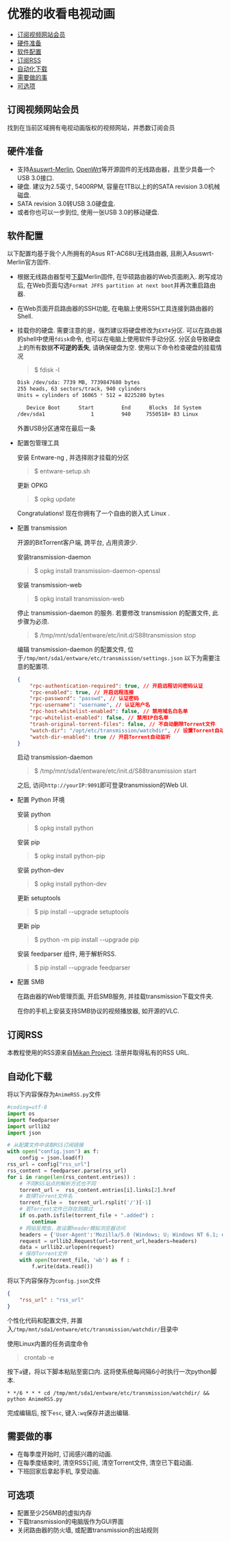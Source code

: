 # 优雅的收看电视动画

* [订阅视频网站会员](#订阅视频网站会员)
* [硬件准备](#硬件准备)
* [软件配置](#软件配置)
* [订阅RSS](#订阅RSS)
* [自动化下载](#自动化下载)
* [需要做的事](#需要做的事)
* [可选项](#可选项)

## 订阅视频网站会员

找到在当前区域拥有电视动画版权的视频网站，并悉数订阅会员

## 硬件准备

* 支持[Asuswrt-Merlin](https://www.asuswrt-merlin.net/), [OpenWrt](https://openwrt.org/)等开源固件的无线路由器，且至少具备一个USB 3.0接口.
* 硬盘. 建议为2.5英寸, 5400RPM, 容量在1TB以上的的SATA revision 3.0机械磁盘.
* SATA revision 3.0转USB 3.0硬盘盒.
* 或者你也可以一步到位, 使用一张USB 3.0的移动硬盘.

## 软件配置

以下配置均基于我个人所拥有的Asus RT-AC68U无线路由器, 且刷入Asuswrt-Merlin官方固件.

* 根据无线路由器型号[下载](https://www.asuswrt-merlin.net/download)Merlin固件, 在华硕路由器的Web页面刷入. 刷写成功后, 在Web页面勾选`Format JFFS partition at next boot`并再次重启路由器.
* 在Web页面开启路由器的SSH功能, 在电脑上使用SSH工具连接到路由器的Shell.
* 挂载你的硬盘. 需要注意的是，强烈建议将硬盘修改为`EXT4`分区. 可以在路由器的shell中使用`fdisk`命令, 也可以在电脑上使用软件手动分区. 分区会导致硬盘上的所有数据**不可逆的丢失**, 请确保硬盘为空. 使用以下命令检查硬盘的挂载情况
  
    > $ fdisk -l

    ```bash
    Disk /dev/sda: 7739 MB, 7739847680 bytes
    255 heads, 63 sectors/track, 940 cylinders
    Units = cylinders of 16065 * 512 = 8225280 bytes

       Device Boot      Start         End      Blocks  Id System
    /dev/sda1               1         940     7550518+ 83 Linux

    ```

    外置USB分区通常在最后一条

* 配置包管理工具

    安装 Entware-ng , 并选择刚才挂载的分区
  
    > $ entware-setup.sh

    更新 OPKG

    > $ opkg update

    Congratulations! 现在你拥有了一个自由的嵌入式 Linux .

* 配置 transmission

    开源的BitTorrent客户端, 跨平台, 占用资源少.
  
    安装transmission-daemon

    > $ opkg install transmission-daemon-openssl

    安装 transmission-web

    > $ opkg install transmission-web

    停止 transmission-daemon 的服务. 若要修改 transmission 的配置文件, 此步骤为必须.

    > $ /tmp/mnt/sda1/entware/etc/init.d/S88transmission stop

    编辑 transmission-daemon 的配置文件, 位于`/tmp/mnt/sda1/entware/etc/transmission/settings.json` 以下为需要注意的配置项.

    ```json
    {
        "rpc-authentication-required": true, // 开启远程访问密码认证
        "rpc-enabled": true, // 开启远程连接
        "rpc-password": "passwd", // 认证密码
        "rpc-username": "username", // 认证用户名
        "rpc-host-whitelist-enabled": false, // 禁用域名白名单
        "rpc-whitelist-enabled": false, // 禁用IP白名单
        "trash-original-torrent-files": false, // 不自动删除Torrent文件
        "watch-dir": "/opt/etc/transmission/watchdir", // 设置Torrent自动监听目录
        "watch-dir-enabled": true // 开启Torrent自动监听
    }
    ```

    启动 transmission-daemon

    > $ /tmp/mnt/sda1/entware/etc/init.d/S88transmission start

    之后, 访问`http://yourIP:9091`即可登录transmission的Web UI.

* 配置 Python 环境

    安装 python

    > $ opkg install python

    安装 pip

    > $ opkg install python-pip

    安装 python-dev

    > $ opkg install python-dev

    更新 setuptools

    > $ pip install --upgrade setuptools

    更新 pip

    > $ python -m pip install --upgrade pip

    安装 feedparser 组件, 用于解析RSS.

    > $ pip install --upgrade feedparser

* 配置 SMB
  
    在路由器的Web管理页面, 开启SMB服务, 并挂载transmission下载文件夹.

    在你的手机上安装支持SMB协议的视频播放器, 如开源的VLC.

## 订阅RSS

本教程使用的RSS源来自[Mikan Project](https://mikanani.me/). 注册并取得私有的RSS URL.

## 自动化下载

将以下内容保存为`AnimeRSS.py`文件

```python
#coding=utf-8
import os
import feedparser
import urllib2
import json

# 从配置文件中读取RSS订阅链接
with open("config.json") as f:
    config = json.load(f)
rss_url = config["rss_url"]  
rss_content = feedparser.parse(rss_url)
for i in range(len(rss_content.entries)) :
    # 不同RSS站点的解析方式也不同
    torrent_url =  rss_content.entries[i].links[2].href  
    # 取得Torrent文件名
    torrent_file =  torrent_url.rsplit('/')[-1]  
    # 若Torrent文件已存在则跳过
    if os.path.isfile(torrent_file + ".added") :  
        continue
    # 网站反爬虫，故设置header模拟浏览器访问
    headers = {'User-Agent':'Mozilla/5.0 (Windows; U; Windows NT 6.1; en-US; rv:1.9.1.6) Gecko/20091201 Firefox/3.5.6'}
    request = urllib2.Request(url=torrent_url,headers=headers)  
    data = urllib2.urlopen(request)
    # 保存Torrent文件
    with open(torrent_file, 'wb') as f :
        f.write(data.read())
```

将以下内容保存为`config.json`文件

```json
{
    "rss_url" : "rss_url"
}
```

个性化代码和配置文件, 并置入`/tmp/mnt/sda1/entware/etc/transmission/watchdir/`目录中

使用Linux内置的任务调度命令

> crontab -e

按下`a`键，将以下脚本粘贴至窗口内. 这将使系统每间隔6小时执行一次python脚本.

`* */6 * * * cd /tmp/mnt/sda1/entware/etc/transmission/watchdir/ && python AnimeRSS.py`

完成编辑后, 按下`esc`, 键入`:wq`保存并退出编辑.

## 需要做的事

* 在每季度开始时, 订阅感兴趣的动画.
* 在每季度结束时, 清空RSS订阅, 清空Torrent文件, 清空已下载动画.
* 下班回家后拿起手机, 享受动画.

## 可选项

* 配置至少256MB的虚拟内存
* 下载transmission的电脑版作为GUI界面
* 关闭路由器的防火墙, 或配置transmission的出站规则
